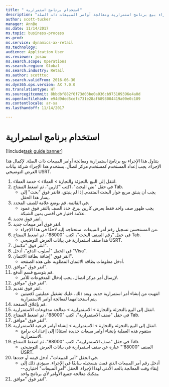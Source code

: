 ```yaml
--- 
title: " استخدام برنامج استمرارية"
description: "يتناول هذا الإجراء بيع برنامج استمرارية ومعالجة أوامر المبيعات ذات الصلة."
author: scott-tucker
manager: AnnBe
ms.date: 11/14/2017
ms.topic: business-process
ms.prod: 
ms.service: dynamics-ax-retail
ms.technology: 
audience: Application User
ms.reviewer: josaw
ms.search.scope: Operations
ms.search.region: Global
ms.search.industry: Retail
ms.author: scotttuc
ms.search.validFrom: 2016-06-30
ms.dyn365.ops.version: AX 7.0.0
ms.translationtype: HT
ms.sourcegitcommit: 8bbdbf882f6f73d03be0a036cb975109396e4a0d
ms.openlocfilehash: e94d9ded5cefc731e28af6898004419a00e0c189
ms.contentlocale: ar-sa
ms.lasthandoff: 11/14/2017

---
```

# <a name="use-a-continuity-program"></a> استخدام برنامج استمرارية

[!include[task guide banner](../includes/task-guide-banner.md)]

يتناول هذا الإجراء بيع برنامج استمرارية ومعالجة أوامر المبيعات ذات الصلة. لإكمال هذا الإجراء، يجب إعداد المستخدم كمستخدم مركز اتصال. يستخدم هذا الإجراء شركة بيانات العرض التوضيحي USRT.

1. انتقل إلى البيع بالتجزئة والتجارة > العملاء > خدمة العملاء.
2. في حقل "نص البحث"، اكتب "كارين"، ثم اضغط المفتاح Tab.
    * يجب أن ينبثق مربع حوار البحث المتقدم. إذا لم ينبثق، فانقر فوق "بحث" إلى يسار هذا الحقل.  
3. في القائمة، قم بوضع علامة للصف المحدد.
    * يجب ظهور صف واحد فقط يعرض كارين بيرغ‬. حدد الصف بالنقر فوق عمود علامة اختيار في أقصى يمين الشبكة.  
4. انقر فوق تحديد.
5. انقر فوق أمر مبيعات جديد.
    * من المستحسن تسجيل رقم أمر المبيعات. ستحتاجه إليه لاحقًا في هذا الإجراء.  
6. في حقل "رقم الصنف البحث"، اكتب "88000"، ثم اضغط المفتاح Tab.
    * هذا صنف استمرارية في بيانات العرض التوضيحي USRT.‬  
7. انقر فوق "مكتمل".
8. في الحقل "أسلوب الدفع‬"، أدخل "Visa‬".
9. انقر فوق "‏‫إضافة بطاقة الائتمان‬".
    * أدخل معلومات بطاقة الائتمان المطلوبة على هذه الصفحة.  
10. انقر فوق "موافق".
11. قم بتوسيع قسم الدفع.
    * لإرسال أمر مركز اتصال، يجب إدخال المدفوعات للأمر.  
12. انقر فوق "موافق".
13. انقر فوق تقديم.
    * انتهيت من إنشاء أمر استمرارية جديد. وبعد ذلك، عليك تشغيل عمليتين دُفعيتين يتم استخدامهما لمعالجة أوامر الاستمرارية.  
14. قم بإغلاق الصفحة.
15. انتقل إلى البيع بالتجزئة والتجارة > الاستمرارية > معالجة مدفوعات الاستمرارية.
16. في حقل "صنف الاستمرارية"، اكتب "88000"، ثم اضغط المفتاح Tab.
17. انقر فوق "موافق".
18. انتقل إلى البيع بالتجزئة والتجارة > الاستمرارية > إنشاء أوامر فرعية للاستمرارية‬.
    * ستقوم هذه العملية بإنشاء أوامر مبيعات جديدة استنادًا إلى إعدادات برامج الاستمرارية.  
19. في حقل "صنف الاستمرارية"، اكتب "88000"، ثم اضغط المفتاح Tab.
    * الصنف "88000'" عبارة عن صنف استمرارية في بيانات العرض التوضيحي USRT.‬  
20. في الحقل "أمر المبيعات"، أدخل قيمة أو حددها.
    * أدخل رقم أمر المبيعات الذي قمت بتسجيله سابقًا في الإجراء. سيؤدي ذلك إلى إبقاء وقت المعالجة بالحد الأدنى لهذا الإجراء. الحقل "أمر المبيعات" اختياري--يمكنك معالجة جميع الأوامر لأي برنامج واحد.  
21. انقر فوق "موافق".


